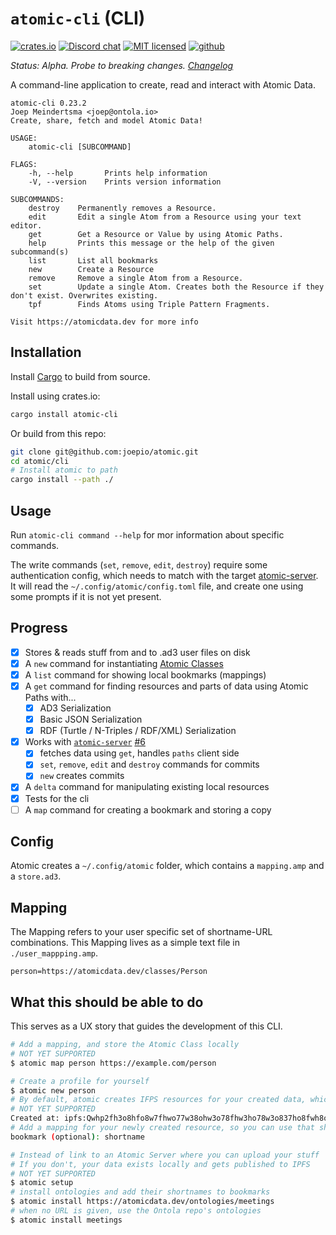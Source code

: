 # `atomic-cli` (CLI)

[![crates.io](https://meritbadge.herokuapp.com/atomic-cli)](https://crates.io/crates/atomic-cli)
[![Discord chat][discord-badge]][discord-url]
[![MIT licensed](https://img.shields.io/badge/license-MIT-blue.svg)](./LICENSE)
[![github](https://img.shields.io/github/stars/joepio/atomic?style=social)](https://github.com/joepio/aget_basetomic)

_Status: Alpha. Probe to breaking changes. [Changelog](https://github.com/joepio/atomic/blob/master/CHANGELOG.md)_

A command-line application to create, read and interact with Atomic Data.

```
atomic-cli 0.23.2
Joep Meindertsma <joep@ontola.io>
Create, share, fetch and model Atomic Data!

USAGE:
    atomic-cli [SUBCOMMAND]

FLAGS:
    -h, --help       Prints help information
    -V, --version    Prints version information

SUBCOMMANDS:
    destroy    Permanently removes a Resource.
    edit       Edit a single Atom from a Resource using your text editor.
    get        Get a Resource or Value by using Atomic Paths.
    help       Prints this message or the help of the given subcommand(s)
    list       List all bookmarks
    new        Create a Resource
    remove     Remove a single Atom from a Resource.
    set        Update a single Atom. Creates both the Resource if they don't exist. Overwrites existing.
    tpf        Finds Atoms using Triple Pattern Fragments.

Visit https://atomicdata.dev for more info
```

## Installation

Install [Cargo](https://doc.rust-lang.org/cargo/getting-started/installation.html) to build from source.

Install using crates.io:

```sh
cargo install atomic-cli
```

Or build from this repo:

```sh
git clone git@github.com:joepio/atomic.git
cd atomic/cli
# Install atomic to path
cargo install --path ./
```

## Usage

Run `atomic-cli command --help` for mor information about specific commands.

The write commands (`set`, `remove`, `edit`, `destroy`) require some authentication config, which needs to match with the target [atomic-server](https://crates.io/crates/atomic-server).
It will read the `~/.config/atomic/config.toml` file, and create one using some prompts if it is not yet present.

## Progress

- [x] Stores & reads stuff from and to .ad3 user files on disk
- [x] A `new` command for instantiating [Atomic Classes](https://docs.atomicdata.dev/schema/classes.html)
- [x] A `list` command for showing local bookmarks (mappings)
- [x] A `get` command for finding resources and parts of data using Atomic Paths with...
  - [x] AD3 Serialization
  - [x] Basic JSON Serialization
  - [x] RDF (Turtle / N-Triples / RDF/XML) Serialization
- [x] Works with [`atomic-server`](../server) [#6](https://github.com/joepio/atomic/issues/6)
  - [x] fetches data using `get`, handles `paths` client side
  - [x] `set`, `remove`, `edit` and `destroy` commands for commits
  - [x] `new` creates commits
- [x] A `delta` command for manipulating existing local resources
- [x] Tests for the cli
- [ ] A `map` command for creating a bookmark and storing a copy

## Config

Atomic creates a `~/.config/atomic` folder, which contains a `mapping.amp` and a `store.ad3`.

## Mapping

The Mapping refers to your user specific set of shortname-URL combinations.
This Mapping lives as a simple text file in `./user_mappping.amp`.

```
person=https://atomicdata.dev/classes/Person
```

## What this should be able to do

This serves as a UX story that guides the development of this CLI.

```sh
# Add a mapping, and store the Atomic Class locally
# NOT YET SUPPORTED
$ atomic map person https://example.com/person

# Create a profile for yourself
$ atomic new person
# By default, atomic creates IFPS resources for your created data, which are publicly stored
# NOT YET SUPPORTED
Created at: ipfs:Qwhp2fh3o8hfo8w7fhwo77w38ohw3o78fhw3ho78w3o837ho8fwh8o7fh37ho
# Add a mapping for your newly created resource, so you can use that shortname instead of the long IPFS url.
bookmark (optional): shortname

# Instead of link to an Atomic Server where you can upload your stuff
# If you don't, your data exists locally and gets published to IPFS
# NOT YET SUPPORTED
$ atomic setup
# install ontologies and add their shortnames to bookmarks
$ atomic install https://atomicdata.dev/ontologies/meetings
# when no URL is given, use the Ontola repo's ontologies
$ atomic install meetings
```

[discord-badge]: https://img.shields.io/discord/723588174747533393.svg?logo=discord
[discord-url]: https://discord.gg/a72Rv2P
